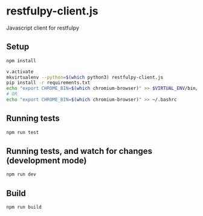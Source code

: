 # restfulpy-client.js
Javascript client for restfulpy


## Setup

```bash
npm install
```

```bash
v.activate
mkvirtualenv --python=$(which python3) restfulpy-client.js
pip install -r requirements.txt
echo "export CHROME_BIN=$(which chromium-browser)" >> $VIRTUAL_ENV/bin/postactivate
# OR
echo "export CHROME_BIN=$(which chromium-browser)" >> ~/.bashrc
```

## Running tests

```bash
npm run test
```

## Running tests, and watch for changes (development mode)

```bash
npm run dev
```


## Build

```bash
npm run build
```


